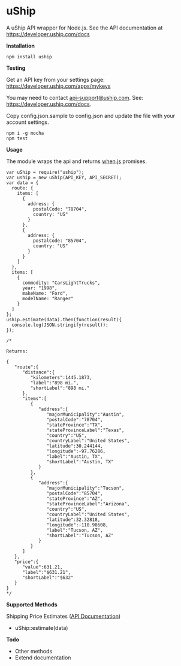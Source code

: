 uShip
=========

A uShip API wrapper for Node.js. See the API documentation at https://developer.uship.com/docs

**Installation**

```npm install uship```

**Testing**

Get an API key from your settings page: https://developer.uship.com/apps/mykeys

You may need to contact [api-support@uship.com](mailto:api-support@uship.com). See: https://developer.uship.com/docs.

Copy config.json.sample to config.json and update the file with your account settings.

```
npm i -g mocha
npm test
```

**Usage**

The module wraps the api and returns [when.js](https://github.com/cujojs/when "A solid, fast Promises/A+ and when() implementation, plus other async goodies.") promises.

```
var uShip = require("uship");
var uship = new uShip(API_KEY, API_SECRET);
var data = {
  route: {
    items: [
      {
        address: {
          postalCode: "78704",
          country: "US"
        }
      },
      {
        address: {
          postalCode: "85704",
          country: "US"
        }
      }
    ]
  },
  items: [
    {
      commodity: "CarsLightTrucks",
      year: "1998",
      makeName: "Ford",
      modelName: "Ranger"
    }
  ]
};
uship.estimate(data).then(function(result){
  console.log(JSON.stringify(result));
});

/*

Returns: 

{
   "route":{
      "distance":{
         "kilometers":1445.1873,
         "label":"898 mi.",
         "shortLabel":"898 mi."
      },
      "items":[
         {
            "address":{
               "majorMunicipality":"Austin",
               "postalCode":"78704",
               "stateProvince":"TX",
               "stateProvinceLabel":"Texas",
               "country":"US",
               "countryLabel":"United States",
               "latitude":30.244144,
               "longitude":-97.76286,
               "label":"Austin, TX",
               "shortLabel":"Austin, TX"
            }
         },
         {
            "address":{
               "majorMunicipality":"Tucson",
               "postalCode":"85704",
               "stateProvince":"AZ",
               "stateProvinceLabel":"Arizona",
               "country":"US",
               "countryLabel":"United States",
               "latitude":32.32818,
               "longitude":-110.98608,
               "label":"Tucson, AZ",
               "shortLabel":"Tucson, AZ"
            }
         }
      ]
   },
   "price":{
      "value":631.21,
      "label":"$631.21",
      "shortLabel":"$632"
   }
}
*/

```
**Supported Methods**

Shipping Price Estimates ([API Documentation](https://developer.uship.com/docs/read/apis/oauth/Shipping_Price_Estimates))

 * uShip::estimate(data)

**Todo**

 * Other methods
 * Extend documentation

